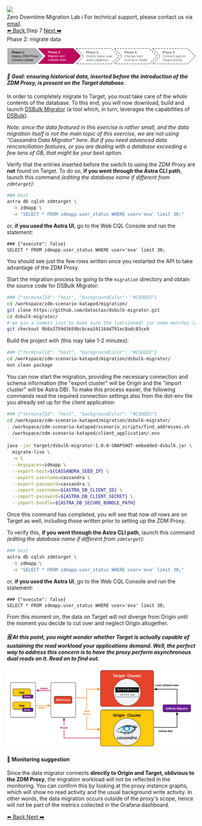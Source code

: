 <!-- TOP -->
<div class="top">
  <img class="scenario-academy-logo" src="https://datastax-academy.github.io/katapod-shared-assets/images/ds-academy-2023.svg" />
  <div class="scenario-title-section">
    <span class="scenario-title">Zero Downtime Migration Lab</span>
    <span class="scenario-subtitle">ℹ️ For technical support, please contact us via <a href="mailto:academy@datastax.com">email</a>.</span>
  </div>
</div>

<!-- NAVIGATION -->
<div id="navigation-top" class="navigation-top">
 <a href='command:katapod.loadPage?[{"step":"step6"}]' 
   class="btn btn-dark navigation-top-left">⬅️ Back
 </a>
<span class="step-count">Step 7</span>
 <a href='command:katapod.loadPage?[{"step":"step8"}]' 
    class="btn btn-dark navigation-top-right">Next ➡️
  </a>
</div>

<!-- CONTENT -->

<div class="step-title">Phase 2: migrate data</div>

![Phase 2](images/p2.png)

#### _🎯 Goal: ensuring historical data, inserted before the introduction of the ZDM Proxy, is present on the Target database._

In order to completely migrate to Target, you must take care
of the _whole_ contents of the database. To this end,
you will now download, build and launch [DSBulk Migrator](https://github.com/datastax/dsbulk-migrator#readme)
(a tool which, in turn, leverages the capabilities of [DSBulk](https://github.com/datastax/dsbulk#readme)).

_Note: since the data featured in this exercise is rather small, and the data
migration itself is not the main topic of this exercise, we are not using "Cassandra Data Migrator" here. But if you need advanced data renconciliation features, or you
are dealing with a database exceeding a few tens of GB, that might be your best option._

Verify that the entries inserted before the switch to using the ZDM Proxy are **not** found on Target.
To do so, **if you went through the Astra CLI path**, launch this command _(editing the database name if different from `zdmtarget`)_:

```bash
### host
astra db cqlsh zdmtarget \
  -k zdmapp \
  -e "SELECT * FROM zdmapp.user_status WHERE user='eva' limit 30;"
```

or, **if you used the Astra UI**, go to the Web CQL Console and run the statement:

```cql
### {"execute": false}
SELECT * FROM zdmapp.user_status WHERE user='eva' limit 30;
```

You should see just the few rows written once you restarted the API to take advantage of the ZDM Proxy.

Start the migration process by going to the `migration` directory and obtain the source
code for DSBulk Migrator:

```bash
### {"terminalId": "host", "backgroundColor": "#C5DDD2"}
cd /workspace/zdm-scenario-katapod/migration/
git clone https://github.com/datastax/dsbulk-migrator.git
cd dsbulk-migrator/
# we pin a commit just to make sure the (versioned) jar name matches later on:
git checkout 9b8a3759d3b59bcbcea191164d791ec8adc83ce9
```

Build the project with (this may take 1-2 minutes):

```bash
### {"terminalId": "host", "backgroundColor": "#C5DDD2"}
cd /workspace/zdm-scenario-katapod/migration/dsbulk-migrator/
mvn clean package
```

You can now start the migration, providing the necessary connection and
schema information (the "export cluster" will be Origin and the
"import cluster" will be Astra DB). To make this process easier, the
following commands read the required connection settings also from the dot-env
file you already set up for the client application:

```bash
### {"terminalId": "host", "backgroundColor": "#C5DDD2"}
cd /workspace/zdm-scenario-katapod/migration/dsbulk-migrator/
. /workspace/zdm-scenario-katapod/scenario_scripts/find_addresses.sh
. /workspace/zdm-scenario-katapod/client_application/.env

java -jar target/dsbulk-migrator-1.0.0-SNAPSHOT-embedded-dsbulk.jar \
  migrate-live \
  -e \
  --keyspaces=zdmapp \
  --export-host=${CASSANDRA_SEED_IP} \
  --export-username=cassandra \
  --export-password=cassandra \
  --import-username=${ASTRA_DB_CLIENT_ID} \
  --import-password=${ASTRA_DB_CLIENT_SECRET} \
  --import-bundle=${ASTRA_DB_SECURE_BUNDLE_PATH}
```

Once this command has completed, you will see that now _all_ rows are
on Target as well, including those written prior to setting up
the ZDM Proxy.

To verify this,
**if you went through the Astra CLI path**, launch this command _(editing the database name if different from `zdmtarget`)_:

```bash
### host
astra db cqlsh zdmtarget \
  -k zdmapp \
  -e "SELECT * FROM zdmapp.user_status WHERE user='eva' limit 30;"
```

or, **if you used the Astra UI**, go to the Web CQL Console and run the statement:

```cql
### {"execute": false}
SELECT * FROM zdmapp.user_status WHERE user='eva' limit 30;
```

From this moment on, the data on Target will not diverge from Origin
until the moment you decide to cut over and neglect Origin altogether.

#### _🗒️ At this point, you might wonder whether Target is actually capable of sustaining the read workload your applications demand. Well, the perfect way to address this concern is to have the proxy perform asynchronous dual reads on it. Read on to find out._

![Schema, phase 2](images/schema2_r.png)

#### 🔎 Monitoring suggestion

Since the data migrator connects **directly to Origin and Target, oblivious to
the ZDM Proxy**, the migration workload will not be reflected in the monitoring.
You can confirm this by looking at the proxy instance graphs, which will show
no read activity and the usual background write activity.
In other words, the data migration occurs outside of the proxy's scope,
hence will not be part of the metrics collected in the Grafana dashboard.

<!-- NAVIGATION -->
<div id="navigation-bottom" class="navigation-bottom">
 <a href='command:katapod.loadPage?[{"step":"step6"}]'
   class="btn btn-dark navigation-bottom-left">⬅️ Back
 </a>
 <a href='command:katapod.loadPage?[{"step":"step8"}]'
    class="btn btn-dark navigation-bottom-right">Next ➡️
  </a>
</div>
